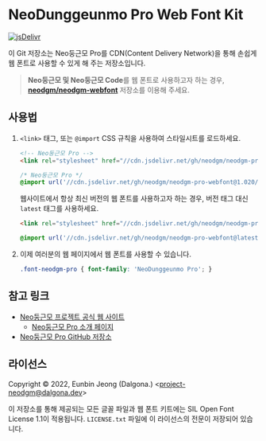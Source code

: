 # NeoDunggeunmo Pro Web Font Kit

[![jsDelivr](https://data.jsdelivr.com/v1/package/gh/neodgm/neodgm-pro-webfont/badge)](https://www.jsdelivr.com/package/gh/neodgm/neodgm-pro-webfont)

이 Git 저장소는 Neo둥근모 Pro를 CDN(Content Delivery Network)을 통해 손쉽게 웹
폰트로 사용할 수 있게 해 주는 저장소입니다.

> **Neo둥근모 및 Neo둥근모 Code**를 웹 폰트로 사용하고자 하는 경우,
> [**neodgm/neodgm-webfont**](https://github.com/neodgm/neodgm-webfont)
> 저장소를 이용해 주세요.

## 사용법

1. `<link>` 태그, 또는 `@import` CSS 규칙을 사용하여 스타일시트를 로드하세요.

    ```html
    <!-- Neo둥근모 Pro -->
    <link rel="stylesheet" href="//cdn.jsdelivr.net/gh/neodgm/neodgm-pro-webfont@1.020/neodgm_pro/style.css">
    ```

    ```css
    /* Neo둥근모 Pro */
    @import url('//cdn.jsdelivr.net/gh/neodgm/neodgm-pro-webfont@1.020/neodgm_pro/style.css');
    ```

    웹사이트에서 항상 최신 버전의 웹 폰트를 사용하고자 하는 경우, 버전 태그
    대신 `latest` 태그를 사용하세요.

    ```html
    <link rel="stylesheet" href="//cdn.jsdelivr.net/gh/neodgm/neodgm-pro-webfont@latest/neodgm_pro/style.css">
    ```

    ```css
    @import url('//cdn.jsdelivr.net/gh/neodgm/neodgm-pro-webfont@latest/neodgm_pro/style.css');
    ```

2. 이제 여러분의 웹 페이지에서 웹 폰트를 사용할 수 있습니다.

    ```css
    .font-neodgm-pro { font-family: 'NeoDunggeunmo Pro'; }
    ```

## 참고 링크

- [Neo둥근모 프로젝트 공식 웹 사이트](https://neodgm.dalgona.dev)
  - [Neo둥근모 Pro 소개 페이지](https://neodgm.dalgona.dev/neodgm_pro.html)
- [Neo둥근모 Pro GitHub 저장소](https://github.com/neodgm/neodgm-pro)

## 라이선스

Copyright &copy; 2022, Eunbin Jeong (Dalgona.) &lt;project-neodgm@dalgona.dev&gt;

이 저장소를 통해 제공되는 모든 글꼴 파일과 웹 폰트 키트에는 SIL Open Font
License 1.1이 적용됩니다. `LICENSE.txt` 파일에 이 라이선스의 전문이 저장되어
있습니다.
